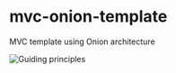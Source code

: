 mvc-onion-template
==================

MVC template using Onion architecture

![Guiding principles](http://www.matthidinger.com/images/www_matthidinger_com/Windows-Live-Writer/ff0d136aee1f_88EA/image_2.png)